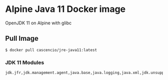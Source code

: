 # Alpine Java 11 Docker image

OpenJDK 11 on Alpine with glibc

## Pull Image

```console
$ docker pull cascencio/jre-java11:latest
```

### JDK 11 Modules
```
jdk.jfr,jdk.management.agent,java.base,java.logging,java.xml,jdk.unsupported,java.sql,java.sql.rowset,java.naming,java.desktop,java.management,java.security.jgss,java.instrument
```
